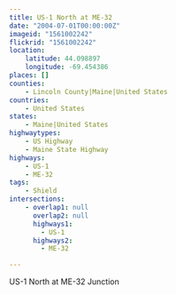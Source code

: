 ```yaml
---
title: US-1 North at ME-32
date: "2004-07-01T00:00:00Z"
imageid: "1561002242"
flickrid: "1561002242"
location:
    latitude: 44.098897
    longitude: -69.454386
places: []
counties:
    - Lincoln County|Maine|United States
countries:
    - United States
states:
    - Maine|United States
highwaytypes:
    - US Highway
    - Maine State Highway
highways:
    - US-1
    - ME-32
tags:
    - Shield
intersections:
    - overlap1: null
      overlap2: null
      highways1:
        - US-1
      highways2:
        - ME-32

---
```

US-1 North at ME-32 Junction